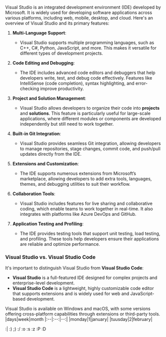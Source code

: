 Visual Studio is an integrated development environment (IDE) developed by Microsoft. It is widely used for developing software applications across various platforms, including web, mobile, desktop, and cloud. Here's an overview of Visual Studio and its primary features:

1. **Multi-Language Support**:
   - Visual Studio supports multiple programming languages, such as C++, C#, Python, JavaScript, and more. This makes it versatile for different types of development projects.

2. **Code Editing and Debugging**:
   - The IDE includes advanced code editors and debuggers that help developers write, test, and debug code effectively. Features like IntelliSense (code completion), syntax highlighting, and error-checking improve productivity.

3. **Project and Solution Management**:
   - Visual Studio allows developers to organize their code into **projects** and **solutions**. This feature is particularly useful for large-scale applications, where different modules or components are developed independently but still need to work together.

4. **Built-in Git Integration**:
   - Visual Studio provides seamless Git integration, allowing developers to manage repositories, stage changes, commit code, and push/pull updates directly from the IDE.

5. **Extensions and Customization**:
   - The IDE supports numerous extensions from Microsoft’s marketplace, allowing developers to add extra tools, languages, themes, and debugging utilities to suit their workflow.

6. **Collaboration Tools**:
   - Visual Studio includes features for live sharing and collaborative coding, which enable teams to work together in real-time. It also integrates with platforms like Azure DevOps and GitHub.

7. **Application Testing and Profiling**:
   - The IDE provides testing tools that support unit testing, load testing, and profiling. These tools help developers ensure their applications are reliable and optimize performance.

### Visual Studio vs. Visual Studio Code

It's important to distinguish Visual Studio from **Visual Studio Code**:
   - **Visual Studio** is a full-featured IDE designed for complex projects and enterprise-level development.
   - **Visual Studio Code** is a lightweight, highly customizable code editor that supports extensions and is widely used for web and JavaScript-based development.

Visual Studio is available on Windows and macOS, with some versions offering cross-platform capabilities through extensions or third-party tools.
|days|week|month
|:--|:--:|--:|
|monday|1|january|
|tuusday|2|february|

:| :) ;) :/ :o :s :z :P :D 
